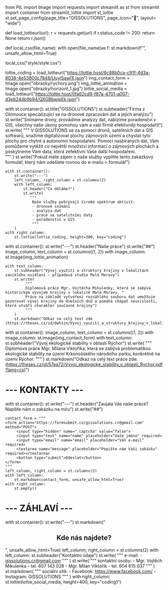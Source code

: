 from PIL import Image
import requests
import streamlit as st
from streamlit import container
from streamlit_lottie import st_lottie
st.set_page_config(page_title="GISSOLUTIONS", page_icon=":herb:", layout= "wide")

def load_lottieurl(url):
    r = requests.get(url)
    if r.status_code != 200:
        return None
    return r.json()

def local_css(file_name):
    with open(file_name)as f:
        st.markdown(f"<style>{f.read()}</style>", unsafe_allow_html=True)

local_css("style/style.css")

lottie_coding = load_lottieurl("https://lottie.host/6c88b0ca-c91f-4d3a-8038-4e53800c7848/UuyjSawI1l.json")
img_contact_form = Image.open("obrazky/rychory.png")
img_lottie_animation = Image.open("obrazky/horizont_1.jpg")
lottie_social_media = load_lottieurl("https://lottie.host/0fa62cd9-f87a-4701-a007-d3eb24db9b94/QXGBbwipEk.json")

with st.container():
    st.title("GISSOLUTIONS")
    st.subheader("Firma z Olomouce specializující se na dronové zpracování dat a jejich analýzu")
    st.write("Snímáme drony, provádíme analýzy dat, nabízíme poradenství v GIS, všechny naše úkony pomohou vám a vaší firmě efektivněji hospodařit")
    st.write(
        """ 
             V GISSOLUTIONS se za pomoci dronů, satelitních dat a GIS softwarů, snažíme digitalizovat plochy zájmových území a chystat tyto plochy 
             pro chytré a autonomní hospodaření. Pomocí nasbíraných dat, Vám pomůžeme vytěžit co největší množství informací o zájmových plochách 
             a poskytneme Vám data, která zefektivní Vaše další hospodaření.     
        """
    )
    st.write("Pokud máte zájem o naše služby vyplňte tento zakázkový formulář, který nám odešlete rovnou do e-mailu > formulář")

    with st.container():
        st.write("---")
        left_column, right_column = st.columns(2)
        with left_column:
            st.header("Co děláme?")
            st.write(
               """ 
                Naše služby pokrývají široké spektrum aktivit:
                - dronové snímání 
                - analýza dat
                - práce se satelitními daty
                - poradenství v GIS 
                """
        )
    with right_column:
        st.lottie(lottie_coding, height=300, key="coding")

with st.container():
    st.write("---")
    st.header("Naše práce")
    st.write("##")
    image_column, text_column = st.columns((1, 2))
    with image_column:
        st.image(img_lottie_animation)


    with text_column:
        st.subheader("Vývoj využití a struktury krajiny v lokalitách zaniklého osídlení - případová studie Malé Moravy")
        st.write(
             """
             Diplomová práce Mgr. Vojtěcha Mikulenky, která se zabývá historickým vývojem krajiny v lokalitě Malé Moravy. "
             Práce na základě vytvoření rozsáhlého souboru dat umožňuje pozorovat vývoj krajiny do dnešních dnů a pomáhá chápat souvislosti, které utváří charakter současné krajiny")
             """
        )
        st.markdown("Odkaz na celý text zde (https://theses.cz/id/0wh1zn/Vyvoj_vyuziti_a_struktury_krajiny_v_lokalitach_zanikleho_.pdf)")

with st.container():
    image_column, text_column = st.columns((1, 2))
    with image_column:
        st.image(img_contact_form)
    with text_column:
        st.subheader("Vývoj ekologické stability v oblasti Rýchor")
        st.write(
            """
            Diplomová práce Mgr. Milana Viktoříka, která se zabývá problematikou ekologické stability na území Krkonošského národního parku, konkrétně na území Rýchor.
            """
            )
        st.markdown("Odkaz na celý text práce zde:(https://theses.cz/id/57ea72/Vyvoj_ekologicke_stability_v_oblasti_Rychor.pdf?lang=cs)")

# --- KONTAKTY ---
with st.container():
    st.write("---")
    st.header("Zaujala Vás naše práce? Napište nám o zakázku na míru")
    st.write("##")

    contact_form = """
    <form action="https://formsubmit.co/gissolutions.cr@gmail.com" method="POST">
         <input type="hidden" name="_captcha" value="false">  
         <input type="text" name="name" placeholder="Vaše jméno" required>
         <input type="email" name="email" placeholder="Váš e-mail" required>
         <textarea name="message" placeholder="Popište nám Vaši zakázku" required></textarea>
         <button type="submit">Odeslat</button>
    </form>
    """
    left_column, right_column = st.columns(2)
    with left_column:
        st.markdown(contact_form, unsafe_allow_html=True)
    with right_column:
        st.empty()

# --- ZÁHLAVÍ ---
with st.container():
    st.write("---")
    st.markdown("<h2 style='text-align: center;'>Kde nás najdete?</h2>", unsafe_allow_html=True)
    left_column, right_column = st.columns(2)
    with left_column:
        st.subheader("Kontaktní údaje")
        st.write(
            """
            e-mail: 
            - gissolutions.cr@gmail.com
            """
            )
        st.write(
            """
            kontaktní osoby:
            - Mgr. Vojtěch Mikulenka - tel. 607 143 028
            - Mgr. Milan Viktořík - tel. 604 615 037
            """
            )
        st.markdown(
            """
            sociální sítě:
            - Facebook: https://www.facebook.com/
            - Instagram: GISSOLUTIONS
            """
            )
    with right_column:
        st.lottie(lottie_social_media, height=400, key="coding1")
